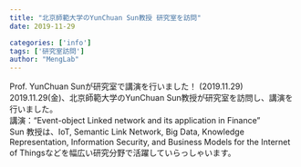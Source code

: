 ```yaml
---
title: "北京師範大学のYunChuan Sun教授 研究室を訪問"
date: 2019-11-29

categories: ['info']
tags: ['研究室訪問']
author: "MengLab"
---
```

Prof. YunChuan Sunが研究室で講演を行いました！ (2019.11.29)  
2019.11.29(金)、北京師範大学のYunChuan Sun教授が研究室を訪問し、講演を行いました。  
講演：“Event-object Linked network and its application in Finance”  
Sun 教授は、IoT, Semantic Link Network, Big Data, Knowledge Representation, Information Security, and Business Models for the Internet of Thingsなどを幅広い研究分野で活躍していらっしゃいます。
